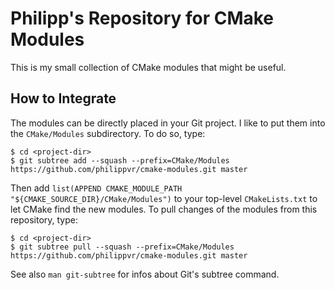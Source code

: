 # Philipp's Repository for CMake Modules

This is my small collection of CMake modules that might be useful.

How to Integrate
----------------

The modules can be directly placed in your Git project. I like to put them into
the `CMake/Modules` subdirectory. To do so, type:

    $ cd <project-dir>
    $ git subtree add --squash --prefix=CMake/Modules https://github.com/philippvr/cmake-modules.git master

Then add `list(APPEND CMAKE_MODULE_PATH "${CMAKE_SOURCE_DIR}/CMake/Modules")` to
your top-level `CMakeLists.txt` to let CMake find the new modules. To pull
changes of the modules from this repository, type:

    $ cd <project-dir>
    $ git subtree pull --squash --prefix=CMake/Modules https://github.com/philippvr/cmake-modules.git master

See also `man git-subtree` for infos about Git's subtree command.
